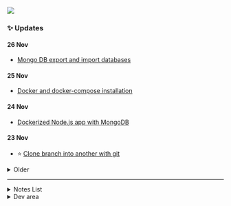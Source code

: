 [![](https://capella.pics/28d678aa-0c5e-420f-9676-fa5a83abfecf.jpg)](https://codex.so/join)

### ✨ Updates

#### 26 Nov

- [Mongo DB export and import databases](https://codex.so/mongo-db-export-and-import-databases)

#### 25 Nov

- [Docker and docker-compose installation](https://codex.so/docker-and-docker-compose-installation)

#### 24 Nov

- [Dockerized Node.js app with MongoDB](https://codex.so/dockerized-node-js-app-with-mongodb)

#### 23 Nov

- ⭐️ [Clone branch into another with git](https://codex.so/reset-git-branch)

<details>
<summary>Older</summary>
<p>

#### 22 Nov

- [How to install the latest Node.js, NPM and Yarn](https://codex.so/how-to-install-the-latest-node-js-npm-and-yarn)

#### 21 Nov

- [Secure copying between servers via scp utility](https://codex.so/secure-copying-between-servers-via-scp-utility)

#### 20 Nov

- [Show hidden files in Finder on Mac](https://codex.so/show-hidden-files-in-finder-on-mac)
- [Resolving subdomains dynamically via Nginx](https://codex.so/resolving-subdomains-dynamically-via-nginx)

#### 19 Nov

- 🔥 [Dynamic content for GitHub pages](https://codex.so/dynamic-content-for-github-pages)

#### 18 Nov

- How many days until the end of the validity of the SSL-certificate? When is it time to renew your domain? [action-check-domain](https://github.com/codex-team/action-check-domain) will help you remember to do these routine tasks

#### 16 Nov

- Now you can [get node package info](https://github.com/codex-team/action-nodejs-package-info) in GitHub Actions

#### 12 Nov

- Awesome [@codex_bot notifier](https://github.com/marketplace/actions/codex_bot-notifier) action for your build steps

</p>
</details>

---

<details>
<summary>Notes List</summary>
<p>
 
#### GitHub

- ⭐️ [Git submodules cheatsheet](https://gist.github.com/talyguryn/773ce686c98c9da9dcc93a46284c9130)
- [Collapsed block for GitHub markdown](https://gist.github.com/talyguryn/b3ea925764ada03a965f61024eb96a4f)

#### Node.js

- [Webpack lazy-loading chunks](https://gist.github.com/talyguryn/0fa2076a8781359c19bd46ce914f31b9)
- [Autoupdates for Electron App](https://gist.github.com/talyguryn/85abb18e93ce6ce928c8a20e6ad4b233)
- [Electron IPC](https://gist.github.com/talyguryn/5c46f26b55ffc6aea1bb3d3b03899a04)
- [Handling any POST data in Express](https://gist.github.com/talyguryn/dc534173a7b2fb5a52db8d27bc6180db)

#### DevOps

- [How to add /phpmyadmin section to your sites](https://gist.github.com/talyguryn/902c0703aa036c61c8b68b64ca90ee3c)
- [Enable ssh root login access](https://gist.github.com/talyguryn/acee1431c0a208240fcd31f17024d854)
- [How to get and install a wildcard SSL certificate](https://gist.github.com/talyguryn/bd0f30ab3eb183afbe9521261adfbc60)
   
</p>
</details>

<details>
<summary>Dev area</summary>
<p>

<img src="https://telegra.ph/file/4d3b9b7aa79bec03f084a.gif" alt="coffee" width="20%"/><img src="https://telegra.ph/file/4d3b9b7aa79bec03f084a.gif" alt="coffee" width="20%"/><img src="https://telegra.ph/file/4d3b9b7aa79bec03f084a.gif" alt="coffee" width="20%"/><img src="https://telegra.ph/file/4d3b9b7aa79bec03f084a.gif" alt="coffee" width="20%"/><img src="https://telegra.ph/file/4d3b9b7aa79bec03f084a.gif" alt="coffee" width="20%"/>

<img src="https://telegra.ph/file/4d3b9b7aa79bec03f084a.gif" alt="coffee" width="25%"/><img src="https://telegra.ph/file/4d3b9b7aa79bec03f084a.gif" alt="coffee" width="25%"/><img src="https://telegra.ph/file/4d3b9b7aa79bec03f084a.gif" alt="coffee" width="25%"/><img src="https://telegra.ph/file/4d3b9b7aa79bec03f084a.gif" alt="coffee" width="25%"/>

<img src="https://telegra.ph/file/4d3b9b7aa79bec03f084a.gif" alt="coffee" width="33%"/><img src="https://telegra.ph/file/4d3b9b7aa79bec03f084a.gif" alt="coffee" width="33%"/><img src="https://telegra.ph/file/4d3b9b7aa79bec03f084a.gif" alt="coffee" width="33%"/>


<img src="https://telegra.ph/file/4d3b9b7aa79bec03f084a.gif" alt="coffee" width="50%"/><img src="https://telegra.ph/file/4d3b9b7aa79bec03f084a.gif" alt="coffee" width="50%"/>

<img src="https://telegra.ph/file/4d3b9b7aa79bec03f084a.gif" alt="coffee" width="100%"/>

</p>
</details>
